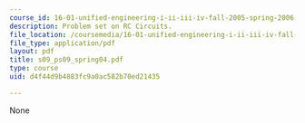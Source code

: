 ```yaml
---
course_id: 16-01-unified-engineering-i-ii-iii-iv-fall-2005-spring-2006
description: Problem set on RC Circuits.
file_location: /coursemedia/16-01-unified-engineering-i-ii-iii-iv-fall-2005-spring-2006/d4f44d9b4883fc9a0ac582b70ed21435_s09_ps09_spring04.pdf
file_type: application/pdf
layout: pdf
title: s09_ps09_spring04.pdf
type: course
uid: d4f44d9b4883fc9a0ac582b70ed21435

---
```

None